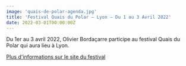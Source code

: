 ```yaml
---
image: 'quais-de-polar-agenda.jpg'
title: 'Festival Quais du Polar – Lyon – Du 1 au 3 Avril 2022'
date: 2022-03-01T00:00:00Z
---
```


<p>
  Du 1er au 3 avril 2022, Olivier Bordaçarre participe au festival Quais du Polar qui aura lieu à Lyon. <br/>
</p>
<p>
  <a
    href="https://www.quaisdupolar.com/"
    rel="noopener noreferrer"
    target="_blank"
  >
    Plus d'informations sur le site du festival
  </a>
</p>



